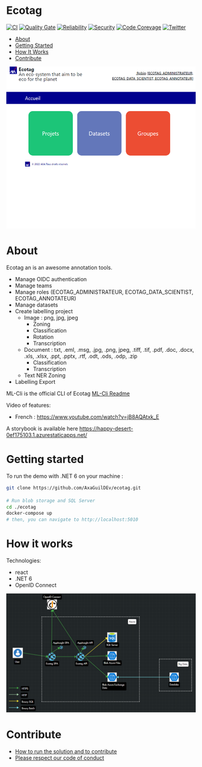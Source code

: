 # Ecotag

[![CI](https://github.com/AxaGuilDEv/ml-cli/actions/workflows/ml-cli-ci.yml/badge.svg)](https://github.com/AxaGuilDEv/ecotag/actions/workflows/ecotag-ci.yml)
[![Quality Gate](https://sonarcloud.io/api/project_badges/measure?project=AxaGuilDEv_ml-cli&metric=alert_status)](https://sonarcloud.io/dashboard?id=AxaGuilDEv_ml-cli) [![Reliability](https://sonarcloud.io/api/project_badges/measure?project=AxaGuilDEv_ml-cli&metric=reliability_rating)](https://sonarcloud.io/component_measures?id=AxaGuilDEv_ml-cli&metric=reliability_rating) [![Security](https://sonarcloud.io/api/project_badges/measure?project=AxaGuilDEv_ml-cli&metric=security_rating)](https://sonarcloud.io/component_measures?id=AxaGuilDEv_ml-cli&metric=security_rating) [![Code Corevage](https://sonarcloud.io/api/project_badges/measure?project=AxaGuilDEv_ml-cli&metric=coverage)](https://sonarcloud.io/component_measures?id=AxaGuilDEv_ml-cli&metric=Coverage) [![Twitter](https://img.shields.io/twitter/follow/GuildDEvOpen?style=social)](https://twitter.com/intent/follow?screen_name=GuildDEvOpen)

- [About](#about)
- [Getting Started](#getting-started)
- [How It Works](#how-it-works)
- [Contribute](#contribute)

![ecotag webapp](./docs/ecotag.PNG "ecotag webapp")


# About

Ecotag an is an awesome annotation tools.
- Manage OIDC authentication
- Manage teams 
- Manage roles (ECOTAG_ADMINISTRATEUR, ECOTAG_DATA_SCIENTIST, ECOTAG_ANNOTATEUR)
- Manage datasets
- Create labelling project
  - Image : png, jpg, jpeg 
    - Zoning
    - Classification
    - Rotation
    - Transcription
  - Document : txt, .eml, .msg, .jpg, .png, jpeg, .tiff, .tif, .pdf, .doc, .docx, .xls, .xlsx, .ppt, .pptx, .rtf, .odt, .ods, .odp, .zip
    - Classification 
    - Transcription
  - Text NER Zoning
- Labelling Export

ML-Cli is the official CLI of Ecotag [ML-Cli Readme](https://github.com/AxaGuilDEv/ecotag/blob/master/README-/ecotag.md)


Video of features:
- French : https://www.youtube.com/watch?v=jB8AQAtxk_E

A storybook is available here https://happy-desert-0ef175103.1.azurestaticapps.net/

# Getting started

To run the demo with .NET 6 on your machine :

```sh
git clone https://github.com/AxaGuilDEv/ecotag.git

# Run blob storage and SQL Server
cd ./ecotag
docker-compose up 
# then, you can navigate to http://localhost:5010
```

# How it works

Technologies:
- react
- .NET 6
- OpenID Connect 

![/ecotag webapp](./docs/ecotag_architecture.PNG "ecotag webapp")

# Contribute

- [How to run the solution and to contribute](./CONTRIBUTING.md)
- [Please respect our code of conduct](./CODE_OF_CONDUCT.md)